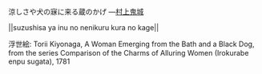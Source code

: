 涼しさや犬の寐に来る蔵のかげ
—[村上鬼城](https://ja.wikipedia.org/wiki/村上鬼城)

||suzushisa ya inu no nenikuru kura no kage||

浮世絵: Torii Kiyonaga, A Woman Emerging from the Bath and a Black Dog, from the series Comparison of the Charms of Alluring Women (Irokurabe enpu sugata), 1781